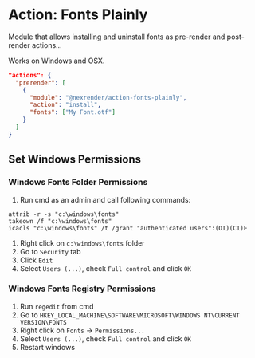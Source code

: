 # Action: Fonts Plainly

Module that allows installing and uninstall fonts as pre-render and post-render actions...

Works on Windows and OSX.

```json
"actions": {
  "prerender": [
    {
      "module": "@nexrender/action-fonts-plainly",
      "action": "install",
      "fonts": ["My Font.otf"]
    }
  ]
}
```

## Set Windows Permissions

### Windows Fonts Folder Permissions

1. Run cmd as an admin and call following commands:

```batch
attrib -r -s "c:\windows\fonts"
takeown /f "c:\windows\fonts"
icacls "c:\windows\fonts" /t /grant "authenticated users":(OI)(CI)F
```

1. Right click on `c:\windows\fonts` folder
1. Go to `Security` tab
1. Click `Edit`
1. Select `Users (...)`, check `Full control` and click `OK`

### Windows Fonts Registry Permissions

1. Run `regedit` from cmd
1. Go to `HKEY_LOCAL_MACHINE\SOFTWARE\MICROSOFT\WINDOWS NT\CURRENT VERSION\FONTS`
1. Right click on `Fonts` -> `Permissions...`
1. Select `Users (...)`, check `Full control` and click `OK`
1. Restart windows
